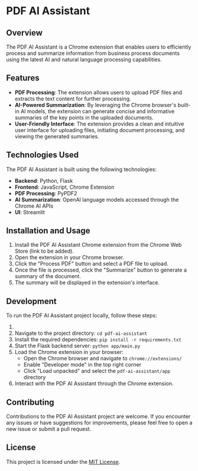 # PDF AI Assistant

## Overview

The PDF AI Assistant is a Chrome extension that enables users to efficiently process and summarize information from business process documents using the latest AI and natural language processing capabilities.

## Features

- **PDF Processing**: The extension allows users to upload PDF files and extracts the text content for further processing.
- **AI-Powered Summarization**: By leveraging the Chrome browser's built-in AI models, the extension can generate concise and informative summaries of the key points in the uploaded documents.
- **User-Friendly Interface**: The extension provides a clean and intuitive user interface for uploading files, initiating document processing, and viewing the generated summaries.

## Technologies Used

The PDF AI Assistant is built using the following technologies:

- **Backend**: Python, Flask
- **Frontend**: JavaScript, Chrome Extension
- **PDF Processing**: PyPDF2
- **AI Summarization**: OpenAI language models accessed through the Chrome AI APIs
- **UI**: Streamlit

## Installation and Usage

1. Install the PDF AI Assistant Chrome extension from the Chrome Web Store (link to be added).
2. Open the extension in your Chrome browser.
3. Click the "Process PDF" button and select a PDF file to upload.
4. Once the file is processed, click the "Summarize" button to generate a summary of the document.
5. The summary will be displayed in the extension's interface.

## Development

To run the PDF AI Assistant project locally, follow these steps:

1. 
2. Navigate to the project directory: `cd pdf-ai-assistant`
3. Install the required dependencies: `pip install -r requirements.txt`
4. Start the Flask backend server: `python app/main.py`
5. Load the Chrome extension in your browser:
   - Open the Chrome browser and navigate to `chrome://extensions/`
   - Enable "Developer mode" in the top right corner
   - Click "Load unpacked" and select the `pdf-ai-assistant/app` directory
6. Interact with the PDF AI Assistant through the Chrome extension.

## Contributing

Contributions to the PDF AI Assistant project are welcome. If you encounter any issues or have suggestions for improvements, please feel free to open a new issue or submit a pull request.

## License

This project is licensed under the [MIT License](LICENSE).